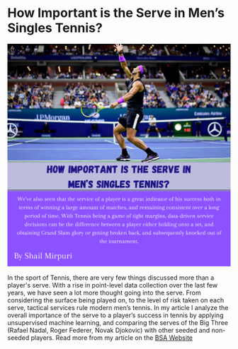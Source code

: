 # How Important is the Serve in Men’s Singles Tennis?

![Learn more about the importance of the serve in Tennis](https://github.com/shailm99/GrandSlamServing/blob/main/Serve%20Article%20Graphic.png?raw=true)


In the sport of Tennis, there are very few things discussed more than a player's serve. With a rise in point-level data collection over the last few years, we have seen a lot more thought going into the serve. From considering the surface being played on, to the level of risk taken on each serve, tactical services rule modern men’s tennis.
In my article I analyze the overall importance of the serve to a player’s success in tennis by applying unsupervised machine learning, and comparing the serves of the Big Three (Rafael Nadal, Roger Federer, Novak Djokovic) with other seeded and non-seeded players. 
Read more from my article on the [BSA Website](https://www.bruinsportsanalytics.com/post/serve_importance)
